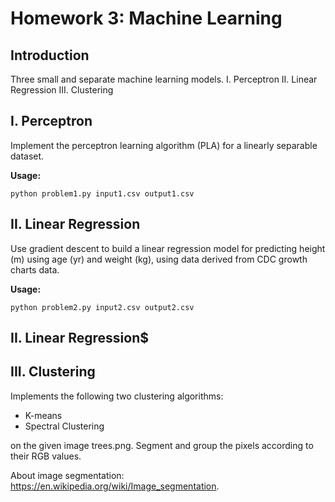 # Homework 3: Machine Learning

## Introduction

Three small and separate machine learning models.
I. Perceptron
II. Linear Regression
III. Clustering

## I. Perceptron

Implement the perceptron learning algorithm (PLA) for a linearly separable dataset. 

**Usage:**

```
python problem1.py input1.csv output1.csv
```



## II. Linear Regression

Use gradient descent to build a linear regression model for predicting height (m) using age (yr) and weight
(kg), using data derived from CDC growth charts data.

**Usage:**

```
python problem2.py input2.csv output2.csv
```




## II. Linear Regression$ 


## III. Clustering

Implements the following two clustering algorithms:

*  K-means
* Spectral Clustering

on the given image trees.png. Segment and group the pixels according to their RGB values.

About image segmentation: https://en.wikipedia.org/wiki/Image_segmentation.

